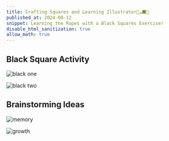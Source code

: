 ```yaml
---
title: Crafting Squares and Learning Illustrator🌱☁️⬛🦥
published_at: 2024-08-12
snippet: Learning the Ropes with a Black Squares Exercise!
disable_html_sanitization: true
allow_math: true
---
```


## Black Square Activity
![black one](process.jpeg)

![black two](squares.jpeg)

## Brainstorming Ideas
![memory](memory.png)

![growth](growth.png)